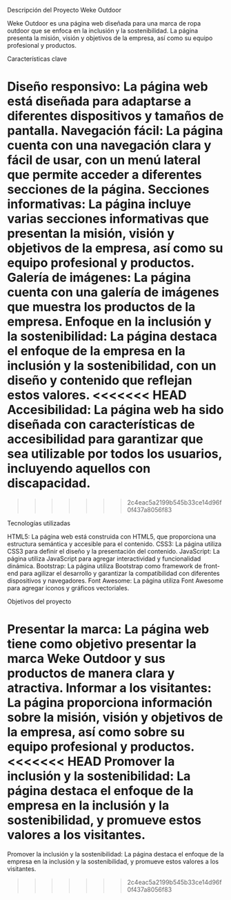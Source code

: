 Descripción del Proyecto Weke Outdoor

Weke Outdoor es una página web diseñada para una marca de ropa outdoor que se enfoca en la inclusión y la sostenibilidad. La página presenta la misión, visión y objetivos de la empresa, así como su equipo profesional y productos.

Características clave

Diseño responsivo: La página web está diseñada para adaptarse a diferentes dispositivos y tamaños de pantalla.
Navegación fácil: La página cuenta con una navegación clara y fácil de usar, con un menú lateral que permite acceder a diferentes secciones de la página.
Secciones informativas: La página incluye varias secciones informativas que presentan la misión, visión y objetivos de la empresa, así como su equipo profesional y productos.
Galería de imágenes: La página cuenta con una galería de imágenes que muestra los productos de la empresa.
Enfoque en la inclusión y la sostenibilidad: La página destaca el enfoque de la empresa en la inclusión y la sostenibilidad, con un diseño y contenido que reflejan estos valores.
<<<<<<< HEAD
Accesibilidad: La página web ha sido diseñada con características de accesibilidad para garantizar que sea utilizable por todos los usuarios, incluyendo aquellos con discapacidad. 
=======
>>>>>>> 2c4eac5a2199b545b33ce14d96f0f437a8056f83

Tecnologías utilizadas

HTML5: La página web está construida con HTML5, que proporciona una estructura semántica y accesible para el contenido.
CSS3: La página utiliza CSS3 para definir el diseño y la presentación del contenido.
JavaScript: La página utiliza JavaScript para agregar interactividad y funcionalidad dinámica.
Bootstrap: La página utiliza Bootstrap como framework de front-end para agilizar el desarrollo y garantizar la compatibilidad con diferentes dispositivos y navegadores.
Font Awesome: La página utiliza Font Awesome para agregar iconos y gráficos vectoriales.

Objetivos del proyecto

Presentar la marca: La página web tiene como objetivo presentar la marca Weke Outdoor y sus productos de manera clara y atractiva.
Informar a los visitantes: La página proporciona información sobre la misión, visión y objetivos de la empresa, así como sobre su equipo profesional y productos.
<<<<<<< HEAD
Promover la inclusión y la sostenibilidad: La página destaca el enfoque de la empresa en la inclusión y la sostenibilidad, y promueve estos valores a los visitantes.
=======
Promover la inclusión y la sostenibilidad: La página destaca el enfoque de la empresa en la inclusión y la sostenibilidad, y promueve estos valores a los visitantes.
>>>>>>> 2c4eac5a2199b545b33ce14d96f0f437a8056f83
